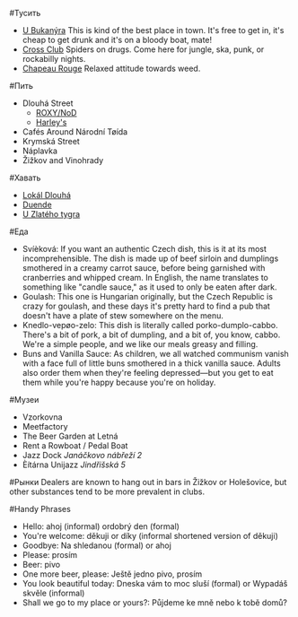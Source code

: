 #Тусить
- [U Bukanýra](https://foursquare.com/v/u-bukanýra/4bb7e28f53649c74637046fb) This is kind of the best place in town. It's free to get in, it's cheap to get drunk and it's on a bloody boat, mate!
- [Cross Club](https://foursquare.com/v/cross-club/4b055110f964a520b75722e3) Spiders on drugs. Come here for jungle, ska, punk, or rockabilly nights.
- [Chapeau Rouge](https://foursquare.com/v/chapeau-rouge/4adcda9cf964a520e54c21e3) Relaxed attitude towards weed.

#Пить
- Dlouhá Street
  - [ROXY/NoD](https://foursquare.com/v/roxynod/4adcda9cf964a5200e4d21e3)
  - [Harley's](https://foursquare.com/v/harleys/4b47d6cef964a5200b4126e3)
- Cafés Around Národní Tøída
- Krymská Street
- Náplavka
- Žižkov and Vinohrady

#Хавать
- [Lokál Dlouhá](https://foursquare.com/v/lokál-dlouhá/4af5389cf964a5209af821e3)
- [Duende](https://foursquare.com/v/duende/4b89b449f964a520664c32e3)
- [U Zlatého tygra](https://foursquare.com/v/u-zlatého-tygra/4adcda9bf964a5209d4c21e3)

#Еда
- Svíèková: If you want an authentic Czech dish, this is it at its most incomprehensible. The dish is made up of beef sirloin and dumplings smothered in a creamy carrot sauce, before being garnished with cranberries and whipped cream. In English, the name translates to something like "candle sauce," as it used to only be eaten after dark.
- Goulash: This one is Hungarian originally, but the Czech Republic is crazy for goulash, and these days it's pretty hard to find a pub that doesn't have a plate of stew somewhere on the menu.
- Knedlo-vepøo-zelo: This dish is literally called porko-dumplo-cabbo. There's a bit of pork, a bit of dumpling, and a bit of, you know, cabbo. We're a simple people, and we like our meals greasy and filling.
- Buns and Vanilla Sauce: As children, we all watched communism vanish with a face full of little buns smothered in a thick vanilla sauce. Adults also order them when they're feeling depressed—but you get to eat them while you're happy because you're on holiday.

#Музеи
- Vzorkovna
- Meetfactory
- The Beer Garden at Letná
- Rent a Rowboat / Pedal Boat
- Jazz Dock *Janáčkovo nábřeží 2*
- Èítárna Unijazz *Jindřišská 5*

#Рынки
Dealers are known to hang out in bars in Žižkov or Holešovice, but other substances tend to be more prevalent in clubs.

#Handy Phrases
- Hello: ahoj (informal) ordobrý den (formal)
- You're welcome: děkuji or díky (informal shortened version of děkuji)
- Goodbye: Na shledanou (formal) or ahoj
- Please: prosím
- Beer: pivo
- One more beer, please: Ještě jedno pivo, prosím
- You look beautiful today: Dneska vám to moc sluší (formal) or Wypadáš skvěle (informal)
- Shall we go to my place or yours?: Půjdeme ke mně nebo k tobě domů?
